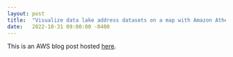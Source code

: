 ```yaml
---
layout: post
title:  "Visualize data lake address datasets on a map with Amazon Athena and Amazon Location Service geocoding"
date:   2022-10-31 09:00:00 -0400
---
```

This is an AWS blog post hosted [here](https://aws.amazon.com/blogs/publicsector/visualize-data-lake-address-datasets-map-amazon-athena-amazon-location-service-geocoding/). 